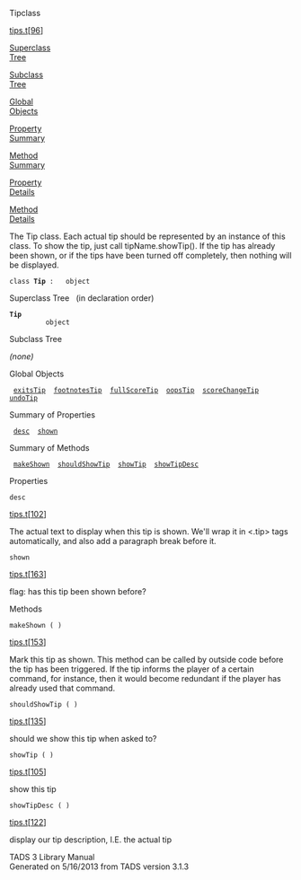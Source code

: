 ---
---
<span class="title">Tip</span><span class="type">class</span>

[tips.t](../file/tips.t.html)\[[96](../source/tips.t.html#96)\]

[Superclass  
Tree](#_SuperClassTree_)

[Subclass  
Tree](#_SubClassTree_)

[Global  
Objects](#_ObjectSummary_)

[Property  
Summary](#_PropSummary_)

[Method  
Summary](#_MethodSummary_)

[Property  
Details](#_Properties_)

[Method  
Details](#_Methods_)

<div class="fdesc">

The Tip class. Each actual tip should be represented by an instance of
this class. To show the tip, just call tipName.showTip(). If the tip has
already been shown, or if the tips have been turned off completely, then
nothing will be displayed.

`class `**`Tip`**` :   object`

</div>

<span id="_SuperClassTree_"></span>

<div class="mjhd">

<span class="hdln">Superclass Tree</span>   (in declaration order)

</div>

**`Tip`**  
`         object`  
<span id="_SubClassTree_"></span>

<div class="mjhd">

<span class="hdln">Subclass Tree</span>  

</div>

*(none)* <span id="_ObjectSummary_"></span>

<div class="mjhd">

<span class="hdln">Global Objects</span>  

</div>

` `[`exitsTip`](../object/exitsTip.html)`  `[`footnotesTip`](../object/footnotesTip.html)`  `[`fullScoreTip`](../object/fullScoreTip.html)`  `[`oopsTip`](../object/oopsTip.html)`  `[`scoreChangeTip`](../object/scoreChangeTip.html)`  `[`undoTip`](../object/undoTip.html)`  `
<span id="_PropSummary_"></span>

<div class="mjhd">

<span class="hdln">Summary of Properties</span>  

</div>

` `[`desc`](#desc)`  `[`shown`](#shown)`  `

<span id="_MethodSummary_"></span>

<div class="mjhd">

<span class="hdln">Summary of Methods</span>  

</div>

` `[`makeShown`](#makeShown)`  `[`shouldShowTip`](#shouldShowTip)`  `[`showTip`](#showTip)`  `[`showTipDesc`](#showTipDesc)`  `

<span id="_Properties_"></span>

<div class="mjhd">

<span class="hdln">Properties</span>  

</div>

<span id="desc"></span>

`desc`

[tips.t](../file/tips.t.html)\[[102](../source/tips.t.html#102)\]

<div class="desc">

The actual text to display when this tip is shown. We'll wrap it in
\<.tip\> tags automatically, and also add a paragraph break before it.

</div>

<span id="shown"></span>

`shown`

[tips.t](../file/tips.t.html)\[[163](../source/tips.t.html#163)\]

<div class="desc">

flag: has this tip been shown before?

</div>

<span id="_Methods_"></span>

<div class="mjhd">

<span class="hdln">Methods</span>  

</div>

<span id="makeShown"></span>

`makeShown ( )`

[tips.t](../file/tips.t.html)\[[153](../source/tips.t.html#153)\]

<div class="desc">

Mark this tip as shown. This method can be called by outside code before
the tip has been triggered. If the tip informs the player of a certain
command, for instance, then it would become redundant if the player has
already used that command.

</div>

<span id="shouldShowTip"></span>

`shouldShowTip ( )`

[tips.t](../file/tips.t.html)\[[135](../source/tips.t.html#135)\]

<div class="desc">

should we show this tip when asked to?

</div>

<span id="showTip"></span>

`showTip ( )`

[tips.t](../file/tips.t.html)\[[105](../source/tips.t.html#105)\]

<div class="desc">

show this tip

</div>

<span id="showTipDesc"></span>

`showTipDesc ( )`

[tips.t](../file/tips.t.html)\[[122](../source/tips.t.html#122)\]

<div class="desc">

display our tip description, I.E. the actual tip

</div>

<div class="ftr">

TADS 3 Library Manual  
Generated on 5/16/2013 from TADS version 3.1.3

</div>
